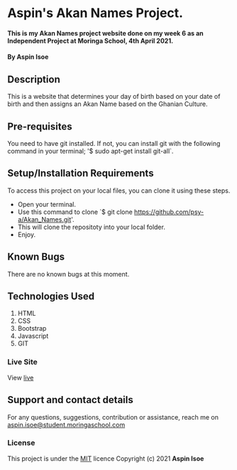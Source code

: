 # Aspin's Akan Names Project.
#### This is my Akan Names project website done on my week 6 as an Independent Project at Moringa School, 4th April 2021.
#### By **Aspin Isoe**
## Description
This is a website that determines your day of birth based on your date of birth and then assigns an Akan Name based on the Ghanian Culture.
## Pre-requisites
You need to have git installed.
If not, you can install git with the following command in your terminal; '$ sudo apt-get install git-all`.
## Setup/Installation Requirements
To access this project on your local files, you can clone it using these steps.
* Open your terminal.
* Use this command to clone `$ git clone https://github.com/psy-a/Akan_Names.git'.
* This will clone the repositoty into your local folder.
* Enjoy.
## Known Bugs
There are no known bugs at this moment.
## Technologies Used
1. HTML
2. CSS
3. Bootstrap
4. Javascript
5. GIT
### Live Site
View [live](https://psy-a.github.io/Akan_Names/)
## Support and contact details
For any questions, suggestions, contribution or assistance, reach me on aspin.isoe@student.moringaschool.com
### License
This project is under the  [MIT](LICENSE) licence
Copyright (c) 2021 **Aspin Isoe**
